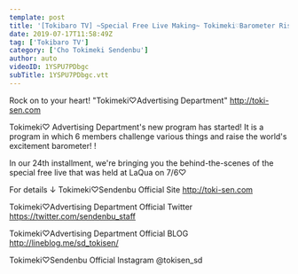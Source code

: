 ```yaml
---
template: post
title: '[Tokibaro TV] ~Special Free Live Making~ Tokimeki♡Barometer Rising TV ep 24'
date: 2019-07-17T11:58:49Z
tag: ['Tokibaro TV']
category: ['Cho Tokimeki Sendenbu']
author: auto 
videoID: 1YSPU7PDbgc
subTitle: 1YSPU7PDbgc.vtt
---
```

Rock on to your heart! "Tokimeki♡Advertising Department"
http://toki-sen.com

Tokimeki♡ Advertising Department's new program has started!
It is a program in which 6 members challenge various things and raise the world's excitement barometer! !

In our 24th installment, we're bringing you the behind-the-scenes of the special free live that was held at LaQua on 7/6♡

For details ↓
Tokimeki♡Sendenbu Official Site
http://toki-sen.com

Tokimeki♡Advertising Department Official Twitter
https://twitter.com/sendenbu_staff

Tokimeki♡Advertising Department Official BLOG
http://lineblog.me/sd_tokisen/

Tokimeki♡Sendenbu Official Instagram
@tokisen_sd